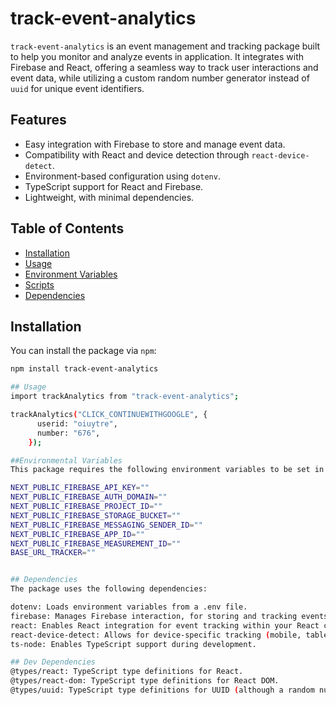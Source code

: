# track-event-analytics

`track-event-analytics` is an event management and tracking package built to help you monitor and analyze events in  application. It integrates with Firebase and React, offering a seamless way to track user interactions and event data, while utilizing a custom random number generator instead of `uuid` for unique event identifiers.

## Features
- Easy integration with Firebase to store and manage event data.
- Compatibility with React and device detection through `react-device-detect`.
- Environment-based configuration using `dotenv`.
- TypeScript support for React and Firebase.
- Lightweight, with minimal dependencies.
  
## Table of Contents
- [Installation](#installation)
- [Usage](#usage)
- [Environment Variables](#environment-variables)
- [Scripts](#scripts)
- [Dependencies](#dependencies)


## Installation

You can install the package via `npm`:

```bash
npm install track-event-analytics

## Usage
import trackAnalytics from "track-event-analytics";

trackAnalytics("CLICK_CONTINUEWITHGOOGLE", {
      userid: "oiuytre",
      number: "676",
    });

##Environmental Variables
This package requires the following environment variables to be set in a .env file:

NEXT_PUBLIC_FIREBASE_API_KEY=""
NEXT_PUBLIC_FIREBASE_AUTH_DOMAIN=""
NEXT_PUBLIC_FIREBASE_PROJECT_ID=""
NEXT_PUBLIC_FIREBASE_STORAGE_BUCKET=""
NEXT_PUBLIC_FIREBASE_MESSAGING_SENDER_ID=""
NEXT_PUBLIC_FIREBASE_APP_ID=""
NEXT_PUBLIC_FIREBASE_MEASUREMENT_ID=""
BASE_URL_TRACKER=""


## Dependencies
The package uses the following dependencies:

dotenv: Loads environment variables from a .env file.
firebase: Manages Firebase interaction, for storing and tracking events.
react: Enables React integration for event tracking within your React components.
react-device-detect: Allows for device-specific tracking (mobile, tablet, etc.).
ts-node: Enables TypeScript support during development.

## Dev Dependencies
@types/react: TypeScript type definitions for React.
@types/react-dom: TypeScript type definitions for React DOM.
@types/uuid: TypeScript type definitions for UUID (although a random number generator is used instead).